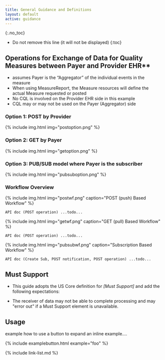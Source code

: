 ```yaml
---
title: General Guidance and Definitions
layout: default
active: guidance
---
```


{:.no_toc}

<!-- TOC  the css styling for this is \pages\assets\css\project.css under 'markdown-toc'-->

* Do not remove this line (it will not be displayed)
{:toc}

## Operations for Exchange of Data for Quality Measures between Payer and Provider EHR**

 - assumes Payer is the “Aggregator” of the individual events in the measure
 - When using MeasureReport, the Measure resources will define the actual Measure requested or posted
 - No CQL is involved on the Provider EHR side in this example
 - CQL may or may not be used on the Payer (Aggregator) side

### Option 1: POST by Provider

{% include img.html img="postoption.png" %}

### Option 2: GET by Payer

{% include img.html img="getoption.png" %}

### Option 3: PUB/SUB model where Payer is the subscriber

{% include img.html img="pubsuboption.png" %}

### Workflow Overview

{% include img.html img="postwf.png" caption="POST (push) Based Workflow" %}

`API doc (POST operation) ...todo...`

{% include img.html img="getwf.png" caption="GET (pull) Based Workflow" %}

`API doc (POST operation) ...todo...`

{% include img.html img="pubsubwf.png" caption="Subscription Based Workflow" %}

`API doc (Create Sub, POST notification, POST operation) ...todo...`

## Must Support

- This guide adopts the US Core definition for *[Must Support]* and add the following expectations:

- The receiver of data may not be able to complete processing and may "error out" if a Must Support element is unavailable.

## Usage

example how to use a button to expand an inline example....

{% include examplebutton.html example="foo" %}

{% include link-list.md %}
